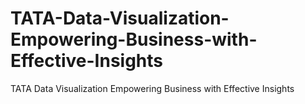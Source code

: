 # TATA-Data-Visualization-Empowering-Business-with-Effective-Insights
TATA Data Visualization Empowering Business with Effective Insights
